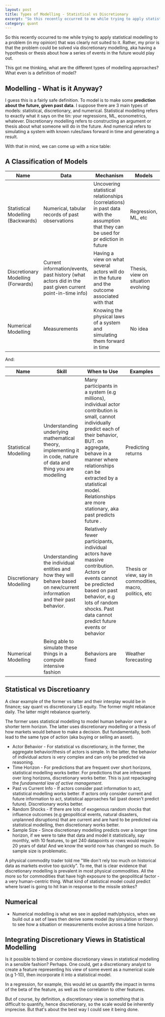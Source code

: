 ```yaml
---
layout: post
title: Types of Modelling - Statistical vs Discretionary
excerpt: "So this recently occurred to me while trying to apply statistical modelling to a problem (in my opinion) that was clearly not suited to it. Rather, my prior is that the problem could be solved via discretionary modelling, aka having a hypothesis or thesis about how a series of events in the future would play out."
category: quant
---
```



So this recently occurred to me while trying to apply statistical modelling to a problem (in my opinion) that was clearly not suited to it. Rather, my prior is that the problem could be solved via discretionary modelling, aka having a hypothesis or thesis about how a series of events in the future would play out.

This got me thinking, what are the different types of modelling approaches? What even is a definition of model? 

## Modelling - What is it Anyway?

I guess this is a fairly safe definition. To model is to make some __prediction about the future, given past data__. I suppose there are 3 main types of models: statistical, discretionary, and numerical.  Statistical modelling refers to exactly what it says on the tin: your regressions, ML, econometrics, whatever. Discretionary modelling refers to constructing an argument or thesis about what someone will do in the future. And numerical refers to simulating a system with known rules/laws forward in time and generating a result. 

With that in mind, we can come up with a nice table:

## A Classification of Models


| Name                                       | Data                                                                                                    | Mechanism                                                                                                                            | Models                             | 
|--------------------------------------------|---------------------------------------------------------------------------------------------------------|--------------------------------------------------------------------------------------------------------------------------------------|------------------------------------|
| Statistical Modelling (Backwards)  | Numerical, tabular records of past observations                                                         | Uncovering statistical relationships (correlations) in past data with the assumption that they can be used for pr ediction in future | Regression, ML, etc                |
| Discretionary Modelling (Forwards) | Current information/events, past history (what actors did in the past given current point-in-time info) | Having a view on what several actors will do in the future and the outcome associated with that                                      | Thesis, view on situation evolving |
| Numerical Modelling                        | Measurements                                                                                            | Knowing the physical laws of a system and simulating them forward in time                                                            | No idea                            |


And:

| Name                    | Skill                                                                                                                    | When to Use                                                                                                                                                                                                                                                                                                | Examples                                 |
|-------------------------|--------------------------------------------------------------------------------------------------------------------------|------------------------------------------------------------------------------------------------------------------------------------------------------------------------------------------------------------------------------------------------------------------------------------------------------------|------------------------------------------|
| Statistical Modelling   | Understanding underlying mathematical theory, implementing it in code, nature of data and thing you are modelling        | Many participants in a system (e.g millions), individual actor contribution is small, cannot individually predict each of their behavior, BUT. on aggregate, behave in a manner where relationships can be extracted by a statistical model. Relationships are more stationary, aka past predicts future . | Predicting returns                       |
| Discretionary Modelling | Understanding the individual entities and how they will behave based on new/current information and their past behavior. | Relatively fewer participants, individual actors have massive contribution. Actors or events cannot be predicted based on past behavior, e.g lots of random shocks. Past data cannot predict future events or behavior                                                                                     | Thesis or view, say in commodities, macro, politics, etc |
| Numerical Modelling     | Being able to simulate these things in a compute intensive fashion                                                       | Behaviors are fixed                                                                                                                                                                                                                                                                                        | Weather forecasting                      |





## Statistical vs Discretioanry

A clear example of the former vs latter and their interplay would be in finance; say quant vs discretionary LS equity. The former might rebalance daily. The latter might rebalance quarterly.

The former uses statistical modelling to model human behavior over a shorter term horizon. The latter uses discretionary modelling or a thesis of how markets would behave to make a decision. But fundamentally, both lead to the same type of action (aka buying or selling an asset).

* Actor Behavior - For statistical vs discretionary, in the former, the aggregate behavior/thesis of actors is simple. In the latter, the behavior of individual actors is very complex and can only be predicted via reasoning.
* Time Horizon - For predictions that are frequent over short horizons, statistical modelling works better. For predictions that are infrequent over long horizons, discretionary works better. This is just repackaging the _fundamental law of active management_.
* Past vs Current Info - If actors consider past information to act, statistical modelling works better. If actors only consider current and future information to act, statistical approaches fail (past doesn't predict future). Discretionary works better. 
* Random Shocks - If there are lots of exogenous random shocks that influence outcomes (e.g geopolitical events, natural disasters, unplanned disruptions) that are current and are hard to be predicted via statistical modelling, then discretionary works better.
* Sample Size - Since discretionary modelling predicts over a longer time horizon, if we were to take that data and model it statistically, say monthly, with 10 features, to get 240 datapoints or rows would require 20 years of data! And we know the world now has changed so much. So sample size is problematic. 

A physical commodity trader told me "We don't rely too much on historical data as markets evolve too quickly". To me, that is clear evidence that discretionary modelling is prevalent in most physical commodities. All the more so for commodities that have high exposure to the geopolitical factor - a very human-centric thing. What kind of statistical model could predict where Israel is going to hit Iran in response to the missile strikes?

## Numerical

* Numerical modelling is what we see in applied math/physics, when we build out a set of laws then derive some model (by simulation or theory) to see how a situation or measurements evolve across a time horizon.

## Integrating Discretionary Views in Statistical Modelling 

Is it possible to blend or combine discretionary views in statistical modelling in a sensible fashion? Perhaps. One could, get a discretionary analyst to create a feature representing his view of some event as a numerical scale (e.g 1-10), then incorporate it into a statistical model.

In a regression, for example, this would let us quantify the impact in terms of the beta of the feature, as well as the correlation to other features. 

But of course, by definition, a discretionary view is something that is difficult to quantify, hence discretionary, so the scale would be inherently imprecise. But that's about the best way I could see it being done. 

